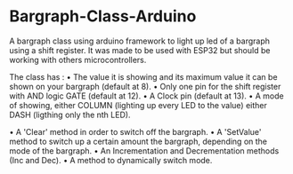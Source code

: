 # Bargraph-Class-Arduino
A bargraph class using arduino framework to light up led of a bargraph using a shift register.
It was made to be used with ESP32 but should be working with others microcontrollers.

The class has :
  • The value it is showing and its maximum value it can be shown on your bargraph (default at 8).
  • Only one pin for the shift register with AND logic GATE (default at 12).
  • A Clock pin (default at 13).
  • A mode of showing, either COLUMN (lighting up every LED to the value) either DASH (ligthing only the nth LED).
  
  • A 'Clear' method in order to switch off the bargraph.
  • A 'SetValue' method to switch up a certain amount the bargraph, depending on the mode of the bargraph. 
  • An Incrementation and Decrementation methods (Inc and Dec).
  • A method to dynamically switch mode.
